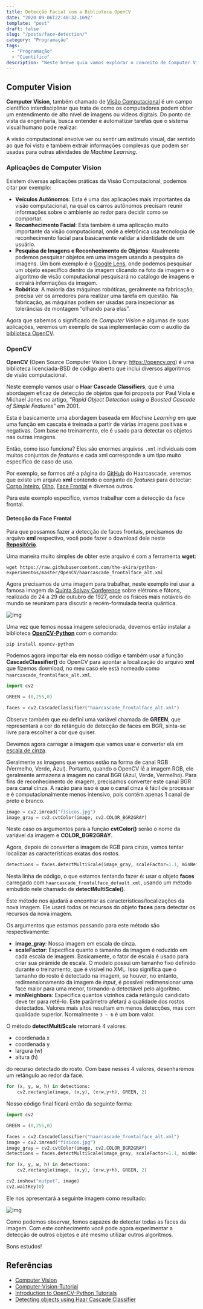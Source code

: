 ```yaml
---
title: Detecção Facial com a Biblioteca OpenCV
date: "2020-09-06T22:40:32.169Z"
template: "post"
draft: false
slug: "/posts/face-detection/"
category: "Programação"
tags:
  - "Programação"
  - "Científico"
description: "Neste breve guia vamos explorar o conceito de Computer Vision com a biblioteca OpenCV, assim nos possibilitando, detectar faces em uma fotografia."
---
```


## Computer Vision

**Computer Vision**, também chamado de [Visão Computacional](https://en.wikipedia.org/wiki/Computer_vision) é um campo científico interdisciplinar que trata de como os computadores podem obter um entendimento de alto nível de imagens ou vídeos digitais. Do ponto de vista da engenharia, busca entender e automatizar tarefas que o sistema visual humano pode realizar.

A visão computacional envolve ver ou sentir um estímulo visual, dar sentido ao que foi visto e também extrair informações complexas que podem ser usadas para outras atividades de *Machine Learning*.

### Aplicações de Computer Vision

Existem diversas aplicações práticas da Visão Computacional, podemos citar por exemplo:

- **Veículos Autônomos**: Esta é uma das aplicações mais importantes da visão computacional, na qual os carros autônomos precisam reunir informações sobre o ambiente ao redor para decidir como se comportar.
- **Reconhecimento Facial**: Esta também é uma aplicação muito importante da visão computacional, onde a eletrônica usa tecnologia de reconhecimento facial para basicamente validar a identidade de um usuário.
- **Pesquisa de Imagens e Reconhecimento de Objetos**: Atualmente podemos pesquisar objetos em uma imagem usando a pesquisa de imagens. Um bom exemplo é o [Google Lens](https://lens.google.com/), onde podemos pesquisar um objeto específico dentro da imagem clicando na foto da imagem e o algoritmo de visão computacional pesquisará no catálogo de imagens e extrairá informações da imagem.
- **Robótica**: A maioria das máquinas robóticas, geralmente na fabricação, precisa ver os arredores para realizar uma tarefa em questão. Na fabricação, as máquinas podem ser usadas para inspecionar as tolerâncias de montagem “olhando para elas”.

Agora que sabemos o significado de *Computer Vision* e algumas de suas aplicações, veremos um exemplo de sua implementação com o auxílio da [biblioteca OpenCV](https://opencv-python-tutroals.readthedocs.io/en/latest/index.html).

### OpenCV

**OpenCV** (Open Source Computer Vision Library: https://opencv.org) é uma biblioteca licenciada-BSD de código aberto que inclui diversos algoritmos de visão computacional.

Neste exemplo vamos usar o **Haar Cascade Classifiers**, que é uma abordagem eficaz de detecção de objetos que foi proposta por Paul Viola e Michael Jones no artigo, *“Rapid Object Detection using a Boosted Cascade of Simple Features”* em 2001.

Esta é basicamente uma abordagem baseada em *Machine Learning* em que uma função em cascata é treinada a partir de várias imagens positivas e negativas. Com base no treinamento, ele é usado para detectar os objetos nas outras imagens.

Então, como isso funciona? Eles são enormes arquivos `.xml` individuais com muitos conjuntos de *features* e cada xml corresponde a um tipo muito específico de caso de uso.

Por exemplo, se formos até a página do [GitHub](https://github.com/opencv/opencv/tree/master/data/haarcascades) do Haarcascade, veremos que existe um arquivo **xml** contendo o conjunto de *features* para detectar: [Corpo Inteiro](https://github.com/opencv/opencv/blob/master/data/haarcascades/haarcascade_fullbody.xml), [Olho](https://github.com/opencv/opencv/blob/master/data/haarcascades/haarcascade_eye.xml), [Face Frontal](https://github.com/opencv/opencv/blob/master/data/haarcascades/haarcascade_frontalface_alt.xml) e diversos outros.

Para este exemplo específico, vamos trabalhar com a detecção da face frontal.

#### Detecção da Face Frontal

Para que possamos fazer a detecção de faces frontais, precisamos do arquivo **xml** respectivo, você pode fazer o download dele neste **[Repositório](https://github.com/the-akira/python-experimentos/blob/master/OpenCV/haarcascade_frontalface_alt.xml)**.

Uma maneira muito simples de obter este arquivo é com a ferramenta **wget**:

```
wget https://raw.githubusercontent.com/the-akira/python-experimentos/master/OpenCV/haarcascade_frontalface_alt.xml
```

Agora precisamos de uma imagem para trabalhar, neste exemplo irei usar a famosa imagem da [Quinta Solvay Conference](https://en.wikipedia.org/wiki/Solvay_Conference) sobre elétrons e fótons, realizada de 24 a 29 de outubro de 1927, onde os físicos mais notáveis do mundo se reuniram para discutir a recém-formulada teoria quântica.

![img](https://i.ibb.co/qJz7cQX/f-sicos.jpg)

Uma vez que temos nossa imagem selecionada, devemos então instalar a biblioteca **[OpenCV-Python](https://pypi.org/project/opencv-python/)** com o comando:

```
pip install opencv-python
```

Podemos agora importar ela em nosso código e também usar a função **CascadeClassifier()** do OpenCV para apontar a localização do arquivo **xml** que fizemos download, no meu caso ele está nomeado como `haarcascade_frontalface_alt.xml`.

```python
import cv2

GREEN = (0,255,0)

faces = cv2.CascadeClassifier("haarcascade_frontalface_alt.xml")
```

Observe também que eu defini uma variável chamada de **GREEN**, que representará a cor do retângulo de detecção de faces em BGR, sinta-se livre para escolher a cor que quiser.

Devemos agora carregar a imagem que vamos usar e converter ela em [escala de cinza](https://en.wikipedia.org/wiki/Grayscale).

Geralmente as imagens que vemos estão na forma de canal RGB (Vermelho, Verde, Azul). Portanto, quando o OpenCV lê a imagem RGB, ele geralmente armazena a imagem no canal BGR (Azul, Verde, Vermelho). Para fins de reconhecimento de imagem, precisamos converter este canal BGR para canal cinza. A razão para isso é que o canal cinza é fácil de processar e é computacionalmente menos intensivo, pois contém apenas 1 canal de preto e branco.

```python
image = cv2.imread("físicos.jpg")
image_gray = cv2.cvtColor(image, cv2.COLOR_BGR2GRAY)
```

Neste caso os argumentos para a função **cvtColor()** serão o nome da variável da imagem e **COLOR_BGR2GRAY**.

Agora, depois de converter a imagem de RGB para cinza, vamos tentar localizar as características exatas dos rostos.

```python
detections = faces.detectMultiScale(image_gray, scaleFactor=1.1, minNeighbors=6)
```

Nesta linha de código, o que estamos tentando fazer é: usar o objeto **faces** carregado com `haarcascade_frontalface_default.xml`, usando um método embutido nele chamado de **detectMultiScale()**.

Este método nos ajudará a encontrar as características/localizações da nova imagem. Ele usará todos os recursos do objeto **faces** para detectar os recursos da nova imagem.

Os argumentos que estamos passando para este método são respectivamente:

- **image_gray**: Nossa imagem em escala de cinza.
- **scaleFactor**: Especifica quanto o tamanho da imagem é reduzido em cada escala de imagem. Basicamente, o fator de escala é usado para criar sua pirâmide de escala. O modelo possui um tamanho fixo definido durante o treinamento, que é visível no XML. Isso significa que o tamanho do rosto é detectado na imagem, se houver, no entanto, redimensionamento da imagem de *input*, é possível redimensionar uma face maior para uma menor, tornando-a detectável pelo algoritmo.
- **minNeighbors**: Especifica quantos vizinhos cada retângulo candidato deve ter para retê-lo. Este parâmetro afetará a qualidade dos rostos detectados. Valores mais altos resultam em menos detecções, mas com qualidade superior. Normalmente `3 ~ 6` é um bom valor.

O método **detectMultiScale** retornará 4 valores: 

- coordenada x 
- coordenada y
- largura (w)
- altura (h) 

do recurso detectado do rosto. Com base nesses 4 valores, desenharemos um retângulo ao redor da face.

```python
for (x, y, w, h) in detections:
	cv2.rectangle(image, (x,y), (x+w,y+h), GREEN, 2)
```

Nosso código final ficará então da seguinte forma:

```python
import cv2

GREEN = (0,255,0)

faces = cv2.CascadeClassifier("haarcascade_frontalface_alt.xml")
image = cv2.imread("físicos.jpg")
image_gray = cv2.cvtColor(image, cv2.COLOR_BGR2GRAY)
detections = faces.detectMultiScale(image_gray, scaleFactor=1.1, minNeighbors=6)

for (x, y, w, h) in detections:
	cv2.rectangle(image, (x,y), (x+w,y+h), GREEN, 2)

cv2.imshow("output", image)
cv2.waitKey(0)
```

Ele nos apresentará a seguinte imagem como resultado:

![img](https://i.ibb.co/883DzRd/f-sicos-detec-o.png)

Como podemos observar, fomos capazes de detectar todas as faces da imagem. Com este conhecimento você pode agora experimentar a detecção de outros objetos e até mesmo utilizar outros algoritmos.

Bons estudos!

## Referências

- [Computer Vision](https://en.wikipedia.org/wiki/Computer_vision)
- [Computer-Vision-Tutorial](https://github.com/krishnaik06/Computer-Vision-Tutorial)
- [Introduction to OpenCV-Python Tutorials](https://opencv-python-tutroals.readthedocs.io/en/latest/py_tutorials/py_setup/py_intro/py_intro.html#intro)
- [Detecting objects using Haar Cascade Classifier](https://towardsdatascience.com/computer-vision-detecting-objects-using-haar-cascade-classifier-4585472829a9)